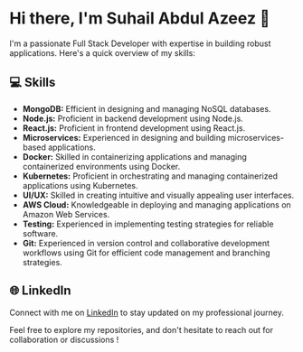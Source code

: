 # Hi there, I'm Suhail Abdul Azeez 👋

I'm a passionate Full Stack Developer with expertise in building robust applications. Here's a quick overview of my skills:

## 💻 Skills
- **MongoDB:** Efficient in designing and managing NoSQL databases.
- **Node.js:** Proficient in backend development using Node.js.
- **React.js:** Proficient in frontend development using React.js.
- **Microservices:** Experienced in designing and building microservices-based applications.
- **Docker:** Skilled in containerizing applications and managing containerized environments using Docker.
- **Kubernetes:** Proficient in orchestrating and managing containerized applications using Kubernetes.
- **UI/UX:** Skilled in creating intuitive and visually appealing user interfaces.
- **AWS Cloud:** Knowledgeable in deploying and managing applications on Amazon Web Services.
- **Testing:** Experienced in implementing testing strategies for reliable software.
- **Git:** Experienced in version control and collaborative development workflows using Git for efficient code management and branching strategies.


## 🌐 LinkedIn
Connect with me on [LinkedIn](https://www.linkedin.com/in/suhail-abdul-azeez-profile) to stay updated on my professional journey.

Feel free to explore my repositories, and don't hesitate to reach out for collaboration or discussions !




